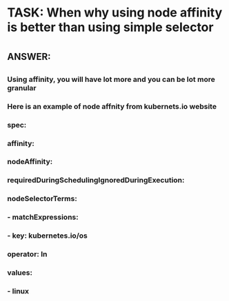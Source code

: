 
# TASK: When why using node affinity is better than using simple selector
#
#
## ANSWER:
##
##
### Using affinity, you will have lot more and you can be lot more granular
###
### Here is an example of node affnity from kubernets.io website
###
### spec:
###   affinity:
###     nodeAffinity:
###       requiredDuringSchedulingIgnoredDuringExecution:
###         nodeSelectorTerms:
###         - matchExpressions:
###           - key: kubernetes.io/os
###             operator: In
###             values:
###            - linux
